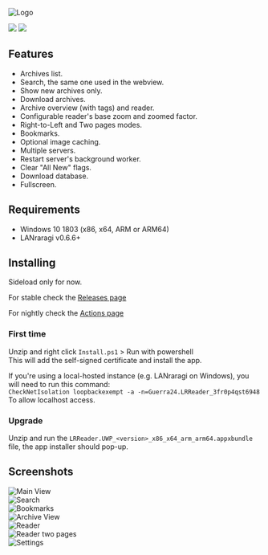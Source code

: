 ![Logo](.github/logo.png)

[<img src="https://github.com/Guerra24/LRReader/workflows/Continuous%20Delivery/badge.svg">](https://github.com/Guerra24/LRReader/actions?workflow=Continuous+Delivery)
[<img src="https://github.com/Guerra24/LRReader/workflows/Release%20Delivery/badge.svg">](https://github.com/Guerra24/LRReader/actions?workflow=Release+Delivery)

## Features
- Archives list.
- Search, the same one used in the webview.
- Show new archives only.
- Download archives.
- Archive overview (with tags) and reader.
- Configurable reader's base zoom and zoomed factor.
- Right-to-Left and Two pages modes.
- Bookmarks.
- Optional image caching.
- Multiple servers.
- Restart server's background worker.
- Clear "All New" flags.
- Download database.
- Fullscreen.

## Requirements

- Windows 10 1803 (x86, x64, ARM or ARM64)
- LANraragi v0.6.6+

## Installing
Sideload only for now. 

For stable check the [Releases page](https://github.com/Guerra24/LRReader/releases)

For nightly check the [Actions page](https://github.com/Guerra24/LRReader/actions?workflow=Continuous+Delivery)

### First time
Unzip and right click `Install.ps1` > Run with powershell<br>
This will add the self-signed certificate and install the app.

If you're using a local-hosted instance (e.g. LANraragi on Windows), you will need to run this command:<br>
`CheckNetIsolation loopbackexempt -a -n=Guerra24.LRReader_3fr0p4qst6948`<br>
To allow localhost access.

### Upgrade
Unzip and run the `LRReader.UWP_<version>_x86_x64_arm_arm64.appxbundle` file, the app installer should pop-up.

## Screenshots

![Main View](.github/screenshots/01.png)<br>
![Search](.github/screenshots/02.png)<br>
![Bookmarks](.github/screenshots/01_1.png)<br>
![Archive View](.github/screenshots/03.png)<br>
![Reader](.github/screenshots/04.png)<br>
![Reader two pages](.github/screenshots/04_1.png)<br>
![Settings](.github/screenshots/05.png)<br>
